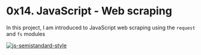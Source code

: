 # 0x14. JavaScript - Web scraping

In this project, I am introduced to JavaScript web scraping using the `request` and `fs` modules

[![js-semistandard-style](https://raw.githubusercontent.com/standard/semistandard/master/badge.svg)](https://github.com/standard/semistandard)

